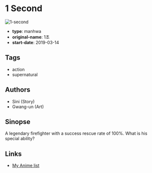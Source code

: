 # 1 Second

![1-second](https://cdn.myanimelist.net/images/manga/3/247705.jpg)

-   **type**: manhwa
-   **original-name**: 1초
-   **start-date**: 2019-03-14

## Tags

-   action
-   supernatural

## Authors

-   Sini (Story)
-   Gwang-un (Art)

## Sinopse

A legendary firefighter with a success rescue rate of 100%. What is his special ability?

## Links

-   [My Anime list](https://myanimelist.net/manga/138443/1_Second)
